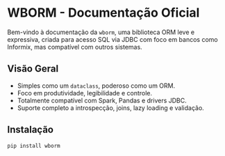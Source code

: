 # WBORM - Documentação Oficial

Bem-vindo à documentação da `wborm`, uma biblioteca ORM leve e expressiva, criada para acesso SQL via JDBC com foco em bancos como Informix, mas compatível com outros sistemas.

## Visão Geral

- Simples como um `dataclass`, poderoso como um ORM.
- Foco em produtividade, legibilidade e controle.
- Totalmente compatível com Spark, Pandas e drivers JDBC.
- Suporte completo a introspecção, joins, lazy loading e validação.

##  Instalação

```bash
pip install wborm
```